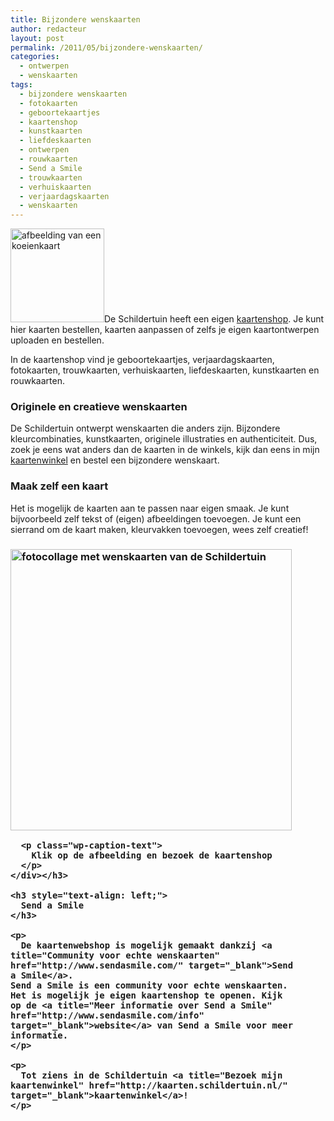 ```yaml
---
title: Bijzondere wenskaarten
author: redacteur
layout: post
permalink: /2011/05/bijzondere-wenskaarten/
categories:
  - ontwerpen
  - wenskaarten
tags:
  - bijzondere wenskaarten
  - fotokaarten
  - geboortekaartjes
  - kaartenshop
  - kunstkaarten
  - liefdeskaarten
  - ontwerpen
  - rouwkaarten
  - Send a Smile
  - trouwkaarten
  - verhuiskaarten
  - verjaardagskaarten
  - wenskaarten
---
```

<p style="text-align: left;">
  <a href="http://www.schildertuin.nl/wordpress/2011/05/bijzondere-wenskaarten/"><img class="alignleft size-thumbnail wp-image-1487" title="koeienkaart" src="http://www.schildertuin.nl/wordpress/wp-content/uploads/2011/01/koeienkaart-150x150.jpg" alt="afbeelding van een koeienkaart" width="150" height="150" /></a>De Schildertuin heeft een eigen <a title="verjaardagskaarten, geboortekaarten, kunstkaarten, rouwkaarten, fotokaarten, trouwkaarten" href="http://kaarten.schildertuin.nl/" target="_blank">kaartenshop</a>. Je kunt hier kaarten bestellen, kaarten aanpassen of zelfs je eigen kaartontwerpen uploaden en bestellen. <!--more Lees meer over de wenskaarten->-->
</p>

<p style="text-align: left;">
  In de kaartenshop vind je geboortekaartjes, verjaardagskaarten, fotokaarten, trouwkaarten, verhuiskaarten, liefdeskaarten, kunstkaarten en rouwkaarten.
</p>

<h3 style="text-align: left;">
  Originele en creatieve wenskaarten
</h3>

<p style="text-align: left;">
  De Schildertuin ontwerpt wenskaarten die anders zijn. Bijzondere kleurcombinaties, kunstkaarten, originele illustraties en authenticiteit. Dus, zoek je eens wat anders dan de kaarten in de winkels, kijk dan eens in mijn <a title="Neem een kijkje in de kaartenshop" href="http://kaarten.schildertuin.nl" target="_blank">kaartenwinkel</a> en bestel een bijzondere wenskaart.
</p>

<h3 style="text-align: left;">
  Maak zelf een kaart
</h3>

<p style="text-align: left;">
  Het is mogelijk de kaarten aan te passen naar eigen smaak. Je kunt bijvoorbeeld zelf tekst of (eigen) afbeeldingen toevoegen. Je kunt een sierrand om de kaart maken, kleurvakken toevoegen, wees zelf creatief!
</p>

<h3 style="text-align: left;">
  <p>
    <div id="attachment_1488" style="width: 460px" class="wp-caption aligncenter">
      <a href="http://kaarten.schildertuin.nl/"><img class="size-full wp-image-1488" title="kaartenshop van de Schildertuin" src="http://www.schildertuin.nl/wordpress/wp-content/uploads/2011/01/sendasmile.jpg" alt="fotocollage met wenskaarten van de Schildertuin" width="450" height="450" /></a>
      
      <p class="wp-caption-text">
        Klik op de afbeelding en bezoek de kaartenshop
      </p>
    </div></h3> 
    
    <h3 style="text-align: left;">
      Send a Smile
    </h3>
    
    <p>
      De kaartenwebshop is mogelijk gemaakt dankzij <a title="Community voor echte wenskaarten" href="http://www.sendasmile.com/" target="_blank">Send a Smile</a>.                                           Send a Smile is een community voor echte wenskaarten. Het is mogelijk je eigen kaartenshop te openen. Kijk op de <a title="Meer informatie over Send a Smile" href="http://www.sendasmile.com/info" target="_blank">website</a> van Send a Smile voor meer informatie.
    </p>
    
    <p>
      Tot ziens in de Schildertuin <a title="Bezoek mijn kaartenwinkel" href="http://kaarten.schildertuin.nl/" target="_blank">kaartenwinkel</a>!
    </p>